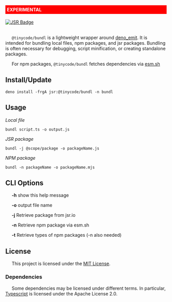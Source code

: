 <div style="background-color: red; color: white; padding: 5px; font-weight:bold">
  EXPERIMENTAL
</div>


<br>
<a href="https://jsr.io/@tinycode/bundl">
<img src="https://jsr.io/badges/@tinycode/bundl" alt="JSR Badge" />
</a>

<br>
<br>

<p><span style="margin-left: 20px"><code>@tinycode/bundl</code>
is a lightweight wrapper around 
<a href="https://jsr.io/@deno/emit@0.46.0" target="_blank">deno_emit</a>.
It is intended for bundling local files, npm packages, and jsr packages. Bundling is often necessary for debugging, script minification, or creating standalone packages.
</p><p>
<span style="margin-left: 20px">For npm packages,
<code>@tinycode/bundl</code>
fetches dependencies via
<a href="https://esm.sh" target="_blank">esm.sh</a>


<h2>Install/Update</h2>
<pre><code>deno install -frgA jsr:@tinycode/bundl -n bundl</code></pre>

<h2>Usage</h2>
<em>Local file</em>
<pre><code>bundl script.ts -o output.js</code></pre>
<em>JSR package</em>
<pre><code>bundl -j @scope/package -o packageName.js</code></pre>
<em>NPM package</em>
<pre><code>bundl -n packageName -o packageName.mjs</code></pre>


<h2>CLI Options</h2>
<div style="margin-left:20px;">
<p><strong>-h</strong>  show this help message</p>
<p><strong>-o</strong>  output file name</p>
<p><strong>-j</strong>  Retrieve package from jsr.io</p>
<p><strong>-n</strong>  Retrieve npm package via esm.sh</p>
<p><strong>-t</strong>  Retrieve types of npm packages (-n also needed)</p>
</div>


<h2>License</h2>
<p><span style="margin-left: 20px">This project is licensed under the <a href="./LICENSES/LICENSE.txt">MIT License</a>.</p>

<h3>Dependencies</h3>
<p><span style="margin-left: 20px">Some dependencies may be licensed under different terms. In particular, 
<a href="https://www.npmjs.com/package/typescript">Typescript</a> 
is licensed under the Apache License 2.0.
</p>
